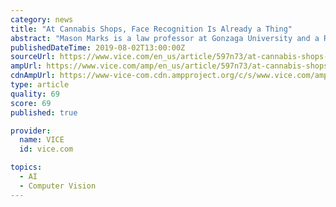 ```yaml
---
category: news
title: "At Cannabis Shops, Face Recognition Is Already a Thing"
abstract: "Mason Marks is a law professor at Gonzaga University and a Research Scholar at NYU Law School’s Information Law Institute. Find him on Twitter @MasonMarksMD Imagine you are a medical marijuana patient driving to a cannabis dispensary. As you pull into ..."
publishedDateTime: 2019-08-02T13:00:00Z
sourceUrl: https://www.vice.com/en_us/article/597n73/at-cannabis-shops-face-recognition-is-already-a-thing
ampUrl: https://www.vice.com/amp/en_us/article/597n73/at-cannabis-shops-face-recognition-is-already-a-thing
cdnAmpUrl: https://www-vice-com.cdn.ampproject.org/c/s/www.vice.com/amp/en_us/article/597n73/at-cannabis-shops-face-recognition-is-already-a-thing
type: article
quality: 69
score: 69
published: true

provider:
  name: VICE
  id: vice.com

topics:
  - AI
  - Computer Vision
---
```

